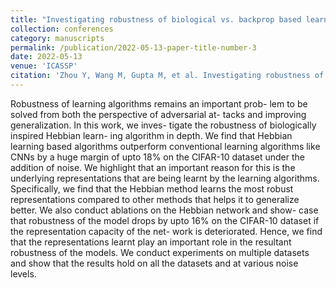 ```yaml
---
title: "Investigating robustness of biological vs. backprop based learning"
collection: conferences
category: manuscripts
permalink: /publication/2022-05-13-paper-title-number-3
date: 2022-05-13
venue: 'ICASSP'
citation: 'Zhou Y, Wang M, Gupta M, et al. Investigating robustness of biological vs. backprop based learning[C]//ICASSP 2022-2022 IEEE International Conference on Acoustics, Speech and Signal Processing (ICASSP). IEEE, 2022: 3533-3537.'
---
```


Robustness of learning algorithms remains an important prob- lem to be solved from both the perspective of adversarial at- tacks and improving generalization. In this work, we inves- tigate the robustness of biologically inspired Hebbian learn- ing algorithm in depth. We find that Hebbian learning based algorithms outperform conventional learning algorithms like CNNs by a huge margin of upto 18% on the CIFAR-10 dataset under the addition of noise. We highlight that an important reason for this is the underlying representations that are being learnt by the learning algorithms. Specifically, we find that the Hebbian method learns the most robust representations compared to other methods that helps it to generalize better. We also conduct ablations on the Hebbian network and show- case that robustness of the model drops by upto 16% on the CIFAR-10 dataset if the representation capacity of the net- work is deteriorated. Hence, we find that the representations learnt play an important role in the resultant robustness of the models. We conduct experiments on multiple datasets and show that the results hold on all the datasets and at various noise levels.

